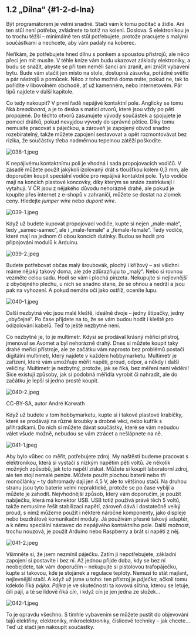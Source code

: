 ## 1.2 „Dílna“ {#1-2-d-lna}

Být programátorem je velmi snadné. Stačí vám k tomu počítač a židle. Ani ten stůl není potřeba, zvládnete to totiž na koleni. Doslova. S elektronikou je to trochu těžší – minimálně ten stůl potřebujete, protože pracujete s malými součástkami a nechcete, aby vám padaly na koberec.

Neříkám, že potřebujete hned dílnu s ponkem a spoustou přístrojů, ale něco přeci jen mít musíte. V téhle knize vám budu ukazovat základy elektroniky, a budu se snažit, abyste se při tom neměli šanci ani zranit, ani zničit vybavení bytu. Bude vám stačit jen místo na stole, dostupná zásuvka, pořádné světlo a pár nástrojů a pomůcek. Něco z toho možná doma máte, pokud ne, tak to pořídíte v libovolném obchodě, ať už kamenném, nebo internetovém. Pár tipů najdete v další kapitole.

Co tedy nakoupit? V první řadě nepájivé kontaktní pole. Anglicky se tomu říká _breadboard_, a je to deska s maticí otvorů, které jsou vždy po pěti propojené. Do těchto otvorů zasunujete vývody součástek a spojujete je pomocí drátků, pokud nevyjdou vývody do správné pětice. Díky tomu nemusíte pracovat s páječkou, a zároveň je zapojený obvod snadno rozebiratelný, takže můžete zapojení sestavovat a opět rozmontovávat bez rizika, že součástky třeba nadměrnou tepelnou zátěží poškodíte.

![038-1.jpeg](../images/00365.jpeg)

K nepájivému kontaktnímu poli je vhodná i sada propojovacích vodičů. V zásadě můžete použít jakýkoli izolovaný drát s tloušťkou kolem 0,3 mm, ale doporučím koupit speciální vodiče pro nepájivá kontaktní pole. Tyto vodiče mají na koncích plastové koncovky, díky kterým se snáze zastrkávají i vytahují. V ČR jsou z nějakého důvodu nehorázně drahé, ale pokud je koupíte přes internet z e-shopů v zahraničí, můžete se dostat na zlomek ceny. Hledejte _jumper wire_ nebo _dupont wire_.

![039-1.jpeg](../images/00055.jpeg)

Když už budete kupovat propojovací vodiče, kupte si nejen „male-male“, tedy „samec-samec“, ale i „male-female“ a „female-female“. Tedy vodiče, které mají na jednom či obou koncích dutinky. Budou se hodit pro připojování modulů k Arduinu.

![039-2.jpeg](../images/00058.jpeg)

Budete potřebovat občas malý šroubovák, plochý i křížový – asi všichni máme nějaký takový doma, ale zde zdůrazňuju to „malý“. Nebo si rovnou vezměte celou sadu. Hodí se vám i plochá pinzeta. Nekupujte si nejlevnější z obyčejného plechu, u nich se snadno stane, že se ohnou a nedrží a jsou pak na vyhození. A pokud nemáte oči jako ostříž, oceníte lupu.

![040-1.jpeg](../images/00061.jpeg)

Další nezbytná věc jsou malé kleště, ideálně dvoje – jedny štípačky, jedny „obyčejné“. Po čase přijdete na to, že se vám budou hodit i kleště pro odizolování kabelů. Teď to ještě nezbytné není.

Co nezbytné je, to je multimetr. Kdysi se prodával krásný měřicí přístroj, jmenoval se Avomet a byl nehorázně drahý. Dnes si můžete koupit taky drahé meřicí přístroje, ale ze začátku vám naprosto bez problémů postačí digitální multimetr, který najdete v každém hobbymarketu. Multimetr je zařízení, které vám umožňuje měřit napětí, proud, odpor, a někdy i další veličiny. Multimetr je nezbytný, protože, jak se říká, bez měření není vědění! Sice existují způsoby, jak si podobná měřidla vyrobit či nahradit, ale do začátku je lepší si jedno prostě koupit.

![040-2.jpeg](../images/00063.jpeg)

CC-BY-SA, autor André Karwath

Když už budete v tom hobbymarketu, kupte si i takové plastové krabičky, které se prodávají na různé šroubky a drobné věci, nebo kufřík s přihrádkami. Do nich si můžete dávat součástky, které se vám nebudou válet všude možně, nebudou se vám ztrácet a nešlápnete na ně.

![041-1.jpeg](../images/00066.jpeg)

Aby bylo vůbec co měřit, potřebujete zdroj. My naštěstí budeme pracovat s elektronikou, která si vystačí s nízkým napětím pěti voltů. Je několik možných způsobů, jak toto napětí získat. Můžete si koupit laboratorní zdroj, ale ten stojí nemalé peníze. Můžete použít plochou baterii nebo tři monočlánky – ty dohromady dají jen 4,5 V, ale to většinou stačí. Na druhou stranu jsou tyto baterie velmi nepraktické, protože se po čase vybijí a můžete je zahodit. Nejvhodnější způsob, který vám doporučím, je použít nabíječku, která má konektor USB. USB totiž používá právě těch 5 voltů, takže nemusíme řešit stabilizaci napětí, zároveň dává i dostatečně velký proud, s nímž můžeme použít i některé náročné komponenty, jako displeje nebo bezdrátové komunikační moduly. Já používám přesně takový adaptér, a k němu speciální nástavec do nepájivého kontaktního pole. Další možnost, trochu nouzová, je použít Arduino nebo Raspberry a brát si napětí z něj.

![041-2.jpeg](../images/00068.jpeg)

Všimněte si, že jsem nezmínil páječku. Zatím ji nepotřebujete, základní zapojení si postavíte i bez ní. Až jednou přijde doba, kdy se bez ní neobejdete, tak vám doporučím – nekupujte si pistolovou trafopáječku, kupte si takovou, kde je stojánek a regulace teploty. Nemusí to stát majlant, nejlevnější stačí. A když už jsme u toho: ten přístroj je _páječka_, ačkoli tomu kdekdo říká _pájka_. _Pájka_ je ve skutečnosti ta kovová slitina, kterou se letuje, čili pájí, a té se lidově říká _cín_, i když cín je jen jedna ze složek…

![042-1.jpeg](../images/00070.jpeg)

To je opravdu všechno. S tímhle vybavením se můžete pustit do objevování tajů elektřiny, elektroniky, mikroelektroniky, číslicové techniky – jak chcete… Teď už stačí jen nakoupit součástky.
